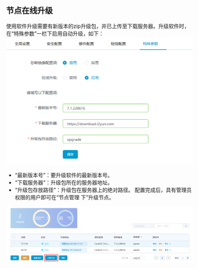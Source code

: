 ## 节点在线升级

使用软件升级需要有新版本的zip升级包，并已上传至下载服务器。升级软件时，在“特殊参数”一栏下启用自动升级，如下：  
![](/assets/V7.1.2019010910.png)

* “最新版本号”：要升级软件的最新版本号。
* “下载服务器“：升级包所在的服务器地址。
* “升级包存放路径”：升级包在服务器上的绝对路径。
  配置完成后，具有管理员权限的用户即可在“节点管理 下”升级节点。

![](/assets/V7.1.2019010911.png)



